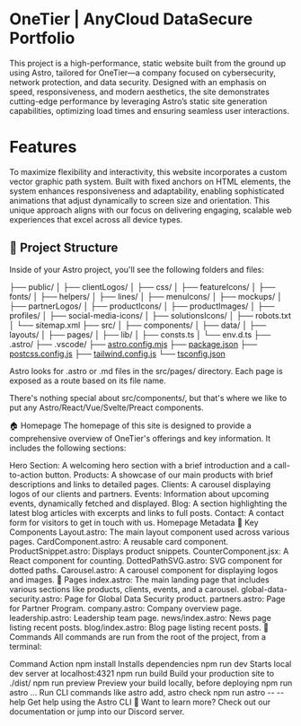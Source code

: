 # OneTier | AnyCloud DataSecure Portfolio

This project is a high-performance, static website built from the ground up using Astro, tailored for OneTier—a company focused on cybersecurity, network protection, and data security. Designed with an emphasis on speed, responsiveness, and modern aesthetics, the site demonstrates cutting-edge performance by leveraging Astro’s static site generation capabilities, optimizing load times and ensuring seamless user interactions.

# Features

To maximize flexibility and interactivity, this website incorporates a custom vector graphic path system. Built with fixed anchors on HTML elements, the system enhances responsiveness and adaptability, enabling sophisticated animations that adjust dynamically to screen size and orientation. This unique approach aligns with our focus on delivering engaging, scalable web experiences that excel across all device types.

## 🚀 Project Structure

Inside of your Astro project, you'll see the following folders and files:

├── public/
│   ├── clientLogos/
│   ├── css/
│   ├── featureIcons/
│   ├── fonts/
│   ├── helpers/
│   ├── lines/
│   ├── menuIcons/
│   ├── mockups/
│   ├── partnerLogos/
│   ├── productIcons/
│   ├── productImages/
│   ├── profiles/
│   ├── social-media-icons/
│   ├── solutionsIcons/
│   ├── robots.txt
│   └── sitemap.xml
├── src/
│   ├── components/
│   ├── data/
│   ├── layouts/
│   ├── pages/
│   ├── lib/
│   ├── consts.ts
│   └── env.d.ts
├── .astro/
├── .vscode/
├── [astro.config.mjs](http://_vscodecontentref_/1)
├── [package.json](http://_vscodecontentref_/2)
├── [postcss.config.js](http://_vscodecontentref_/3)
├── [tailwind.config.js](http://_vscodecontentref_/4)
└── [tsconfig.json](http://_vscodecontentref_/5)

Astro looks for .astro or .md files in the src/pages/ directory. Each page is exposed as a route based on its file name.

There's nothing special about src/components/, but that's where we like to put any Astro/React/Vue/Svelte/Preact components.

🏠 Homepage
The homepage of this site is designed to provide a comprehensive overview of OneTier's offerings and key information. It includes the following sections:

Hero Section: A welcoming hero section with a brief introduction and a call-to-action button.
Products: A showcase of our main products with brief descriptions and links to detailed pages.
Clients: A carousel displaying logos of our clients and partners.
Events: Information about upcoming events, dynamically fetched and displayed.
Blog: A section highlighting the latest blog articles with excerpts and links to full posts.
Contact: A contact form for visitors to get in touch with us.
Homepage Metadata
🧩 Key Components
Layout.astro: The main layout component used across various pages.
CardComponent.astro: A reusable card component.
ProductSnippet.astro: Displays product snippets.
CounterComponent.jsx: A React component for counting.
DottedPathSVG.astro: SVG component for dotted paths.
Carousel.astro: A carousel component for displaying logos and images.
📄 Pages
index.astro: The main landing page that includes various sections like products, clients, events, and a carousel.
global-data-security.astro: Page for Global Data Security product.
partners.astro: Page for Partner Program.
company.astro: Company overview page.
leadership.astro: Leadership team page.
news/index.astro: News page listing recent posts.
blog/index.astro: Blog page listing recent posts.
🧞 Commands
All commands are run from the root of the project, from a terminal:

Command	Action
npm install	Installs dependencies
npm run dev	Starts local dev server at localhost:4321
npm run build	Build your production site to ./dist/
npm run preview	Preview your build locally, before deploying
npm run astro ...	Run CLI commands like astro add, astro check
npm run astro -- --help	Get help using the Astro CLI
👀 Want to learn more?
Check out our documentation or jump into our Discord server.
